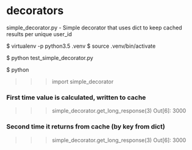 # decorators

simple_decorator.py - Simple decorator that uses dict to keep cached results per
 unique user_id

$ virtualenv -p python3.5 .venv
$ source .venv/bin/activate

$ python test_simple_decorator.py

$ python
>>> import simple_decorator
### First time value is calculated, written to cache
>>> simple_decorator.get_long_response(3)
>>> Out[6]: 3000
### Second time it returns from cache (by key from dict)
>>> simple_decorator.get_long_response(3)
>>> Out[6]: 3000

